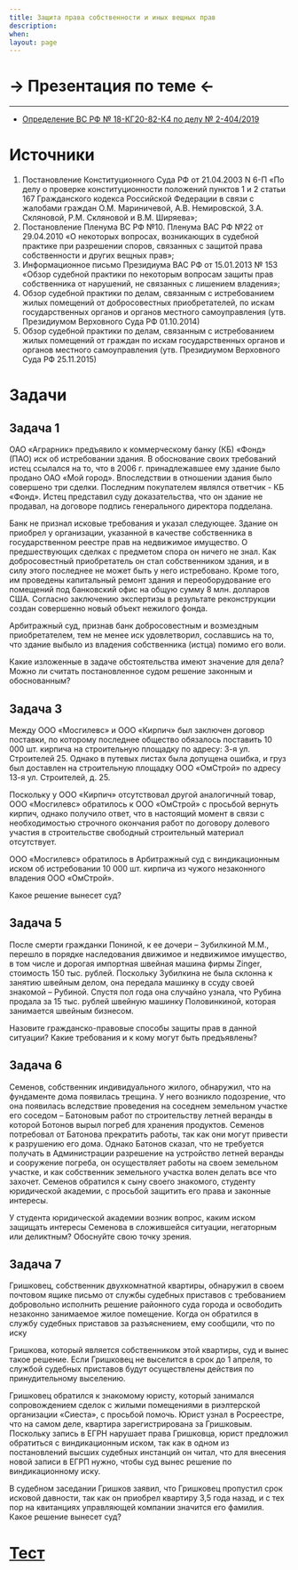```yaml
---
title: Защита права собственности и иных вещных прав
description:
when:
layout: page
---
```


# &rarr; <a id="goToPresentation" target="_blank">Презентация по теме</a> &larr;

<hr />

* [Определение ВС РФ № 18-КГ20-82-К4 по делу № 2-404/2019](./12/document.pdf)

# Источники

1. Постановление Конституционного Суда РФ от 21.04.2003 N 6-П «По делу о проверке конституционности положений пунктов 1 и 2 статьи 167 Гражданского кодекса Российской Федерации в связи с жалобами граждан О.М. Мариничевой, А.В. Немировской, З.А. Скляновой, Р.М. Скляновой и В.М. Ширяева»;
2. Постановление Пленума ВС РФ №10. Пленума ВАС РФ №22 от 29.04.2010 «О некоторых вопросах, возникающих в судебной практике при разрешении споров, связанных с защитой права собственности и других вещных прав»;
3. Информационное письмо Президиума ВАС РФ от 15.01.2013 № 153 «Обзор судебной практики по некоторым вопросам защиты прав собственника от нарушений, не связанных с лишением владения»;
4. Обзор судебной практики по делам, связанным с истребованием жилых помещений от добросовестных приобретателей, по искам государственных органов и органов местного самоуправления (утв. Президиумом Верховного Суда РФ 01.10.2014)
5. Обзор судебной практики по делам, связанным с истребованием жилых помещений от граждан по искам государственных органов и органов местного самоуправления (утв. Президиумом Верховного Суда РФ 25.11.2015)

# Задачи

## Задача 1

ОАО «Аграрник» предъявило к коммерческому банку (КБ) «Фонд» (ПАО) иск об истребовании здания. В обоснование своих требований истец ссылался на то, что в 2006 г. принадлежавшее ему здание  было  продано ОАО «Мой  город». Впоследствии в отношении здания было совершено три сделки. Последним покупателем являлся ответчик - КБ «Фонд». Истец представил суду доказательства, что он здание не продавал, на договоре подпись генерального директора подделана.

Банк не признал исковые  требования  и указал следующее. Здание он приобрел у организации, указанной  в качестве собственника в государственном реестре прав на недвижимое имущество. О предшествующих сделках с предметом спора он ничего не знал. Как добросовестный приобретатель он стал собственником здания, и в силу этого последнее не может быть у него истребовано. Кроме того, им проведены капитальный ремонт здания и переоборудование его помещений под банковский офис на общую сумму 8 млн. долларов США. Согласно заключению экспертизы в результате реконструкции создан совершенно новый объект нежилого фонда.

Арбитражный суд, признав банк добросовестным и возмездным приобретателем, тем не менее иск удовлетворил, сославшись на то, что здание выбыло из владения собственника (истца) помимо его воли.

Какие изложенные в задаче обстоятельства имеют значение для дела? Можно ли считать постановленное судом решение законным и обоснованным?

## Задача 3

Между ООО «Мосгилевс» и ООО «Кирпич» был заключен договор поставки, по которому последнее общество обязалось поставить 10 000 шт. кирпича на строительную площадку по адресу: 3-я ул. Строителей 25. Однако в путевых листах была допущена ошибка, и груз был доставлен на строительную площадку ООО «ОмСтрой» по адресу 13-я ул. Строителей, д. 25.

Поскольку у ООО «Кирпич» отсутствовал другой аналогичный товар, ООО «Мосгилевс» обратилось к ООО «ОмСтрой» с просьбой вернуть кирпич, однако получило ответ, что в настоящий момент в связи с необходимостью строчного окончания работ по договору долевого участия в строительстве свободный строительный материал отсутствует.

ООО «Мосгилевс» обратилось в Арбитражный суд с виндикационным иском об истребовании 10 000 шт. кирпича из чужого незаконного владения ООО «ОмСтрой».

Какое решение вынесет суд?

## Задача 5

После смерти гражданки Пониной, к ее дочери – Зубилкиной М.М., перешло в порядке наследования движимое и недвижимое имущество, в том числе и дорогая импортная швейная машина фирмы Zinger, стоимость 150 тыс. рублей. Поскольку Зубилкина не была склонна к занятию швейным делом, она передала машинку в ссуду своей знакомой – Рубиной.  Спустя пол года она случайно узнала, что Рубина продала за 15 тыс. рублей швейную машинку Половинкиной, которая занимается швейным бизнесом.

Назовите гражданско-правовые способы защиты прав в данной ситуации? Какие требования и к кому могут быть предъявлены?

## Задача 6

Семенов, собственник индивидуального жилого, обнаружил, что на фундаменте дома появилась трещина. У него возникло подозрение, что она появилась вследствие проведения на соседнем земельном участке его соседом – Батоновым работ по строительству летней веранды в которой Ботонов вырыл погреб для хранения продуктов. Семенов потребовал от Батонова прекратить работы, так как они могут привести к разрушению его дома. Однако Батонов сказал, что не требуется получать в Администрации разрешение на устройство летней веранды и сооружение погреба, он осуществляет работы на своем земельном участке, и как собственник земельного участка волен делать все что захочет. 	Семенов обратился к сыну своего знакомого, студенту юридической академии, с просьбой защитить его права и законные интересы.

У студента юридической академии возник вопрос, каким иском защищать интересы Семенова в сложившейся ситуации, негаторным или деликтным? Обоснуйте свою точку зрения.

## Задача 7

Гришковец, собственник двухкомнатной квартиры, обнаружил в своем почтовом ящике письмо от службы судебных приставов с требованием добровольно исполнить решение районного суда города и освободить незаконно занимаемое жилое помещение. Когда он обратился в службу судебных приставов за разъяснением, ему сообщили, что по иску

Гришкова, который является собственником этой квартиры, суд и вынес такое решение. Если Гришковец не выселится в срок до 1 апреля, то службой судебных приставов будут осуществлены действия по принудительному выселению.

Гришковец обратился к знакомому юристу, который занимался сопровождением сделок с жилыми помещениями в риэлтерской организации «Сиеста», с просьбой помочь. Юрист узнал в Росреестре, что на самом деле, квартира зарегистрирована за Гришковым. Поскольку запись в ЕГРН нарушает права Гришковца, юрист предложил обратиться с виндикационным иском, так как в одном из постановлений высших судебных инстанций он читал, что для внесения новой записи в ЕГРП нужно, чтобы суд вынес решение по виндикационному иску.

В судебном заседании Гришков заявил, что Гришковец пропустил срок исковой давности, так как он приобрел квартиру 3,5 года назад, и с тех пор на квитанциях управляющей компании значится его фамилия. Какое решение вынесет суд?

# [Тест](./12/Test.pdf)